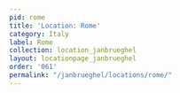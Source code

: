```yaml
---
pid: rome
title: 'Location: Rome'
category: Italy
label: Rome
collection: location_janbrueghel
layout: locationpage_janbrueghel
order: '061'
permalink: "/janbrueghel/locations/rome/"
---
```

